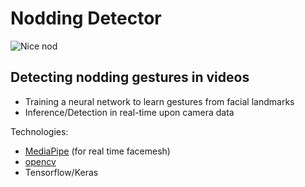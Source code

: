 # Nodding Detector
![Nice nod](https://media2.giphy.com/media/gVoBC0SuaHStq/giphy.gif)

## Detecting nodding gestures in videos
- Training a neural network to learn gestures from facial landmarks
- Inference/Detection in real-time upon camera data

Technologies:
- [MediaPipe](https://google.github.io/mediapipe/solutions/face_mesh.html) (for real time facemesh)
- [opencv](https://opencv.org/)
- Tensorflow/Keras
